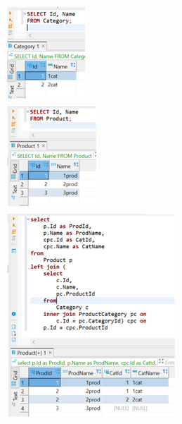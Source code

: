 ![Categories](Screenshotes/Categories.png)

![Products](Screenshotes/Products.png)

![Result](Screenshotes/Result.png)